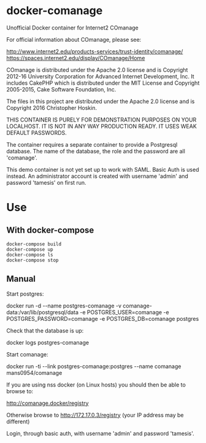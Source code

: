 # docker-comanage
Unofficial Docker container for Internet2 COmanage

For official information about COmanage, please see:

http://www.internet2.edu/products-services/trust-identity/comanage/
https://spaces.internet2.edu/display/COmanage/Home

COmanage is distributed under the Apache 2.0 license and is Copyright 2012-16 University Corporation for Advanced Internet Development, Inc. It includes CakePHP which is distributed under the MIT License and Copyright 2005-2015, Cake Software Foundation, Inc.

The files in this project are distributed under the Apache 2.0 license and is Copyright 2016 Christopher Hoskin.

THIS CONTAINER IS PURELY FOR DEMONSTRATION PURPOSES ON YOUR LOCALHOST. IT IS NOT IN ANY WAY PRODUCTION READY. IT USES WEAK DEFAULT PASSWORDS.

The container requires a separate container to provide a Postgresql database. The name of the database, the role and the password are all 'comanage'.

This demo container is not yet set up to work with SAML. Basic Auth is used instead. An administrator account is created with username 'admin' and password 'tamesis' on first run.


# Use

## With docker-compose

```
docker-compose build
docker-compose up
docker-compose ls
docker-compose stop
```


## Manual

Start postgres:

docker run -d --name postgres-comanage -v comanage-data:/var/lib/postgresql/data -e POSTGRES_USER=comanage -e POSTGRES_PASSWORD=comanage -e POSTGRES_DB=comanage postgres

Check that the database is up:

docker logs postgres-comanage

Start comanage:

docker run -ti --link postgres-comanage:postgres --name comanage mans0954/comanage

If you are using nss docker (on Linux hosts) you should then be able to browse to:

http://comanage.docker/registry

Otherwise browse to http://172.17.0.3/registry (your IP address may be different)

Login, through basic auth, with username 'admin' and password 'tamesis'.

